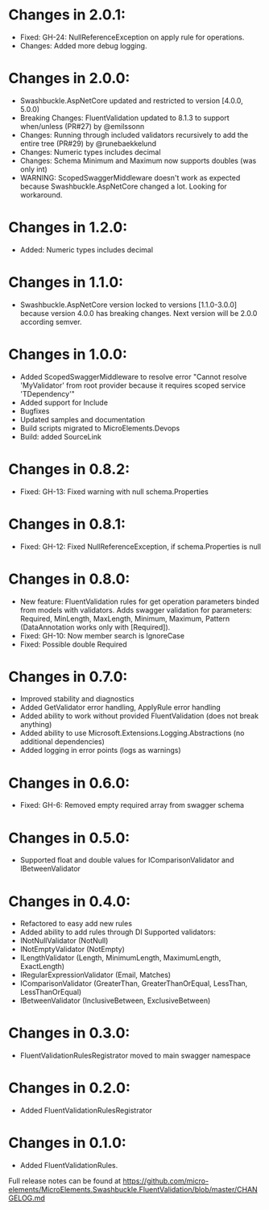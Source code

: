 # Changes in 2.0.1:
* Fixed: GH-24: NullReferenceException on apply rule for operations.
* Changes: Added more debug logging.

# Changes in 2.0.0:
* Swashbuckle.AspNetCore updated and restricted to version [4.0.0, 5.0.0)
* Breaking Changes: FluentValidation updated to 8.1.3 to support when/unless (PR#27) by @emilssonn
* Changes: Running through included validators recursively to add the entire tree (PR#29) by @runebaekkelund
* Changes: Numeric types includes decimal
* Changes: Schema Minimum and Maximum now supports doubles (was only int)
* WARNING: ScopedSwaggerMiddleware doesn't work as expected because Swashbuckle.AspNetCore changed a lot. Looking for workaround.

# Changes in 1.2.0:
* Added: Numeric types includes decimal

# Changes in 1.1.0:
* Swashbuckle.AspNetCore version locked to versions [1.1.0-3.0.0] because version 4.0.0 has breaking changes. Next version will be 2.0.0 according semver.

# Changes in 1.0.0:
* Added ScopedSwaggerMiddleware to resolve error "Cannot resolve 'MyValidator' from root provider because it requires scoped service 'TDependency'"
* Added support for Include
* Bugfixes
* Updated samples and documentation
* Build scripts migrated to MicroElements.Devops
* Build: added SourceLink

# Changes in 0.8.2:
* Fixed: GH-13: Fixed warning with null schema.Properties

# Changes in 0.8.1:
* Fixed: GH-12: Fixed NullReferenceException, if schema.Properties is null

# Changes in 0.8.0:
* New feature: FluentValidation rules for get operation parameters binded from models with validators. Adds swagger validation for parameters: Required, MinLength, MaxLength, Minimum, Maximum, Pattern (DataAnnotation works only with [Required]).
* Fixed: GH-10: Now member search is IgnoreCase
* Fixed: Possible double Required

# Changes in 0.7.0:
* Improved stability and diagnostics
* Added GetValidator error handling, ApplyRule error handling
* Added ability to work without provided FluentValidation (does not break anything)
* Added ability to use Microsoft.Extensions.Logging.Abstractions (no additional dependencies)
* Added logging in error points (logs as warnings)

# Changes in 0.6.0:
* Fixed: GH-6: Removed empty required array from swagger schema

# Changes in 0.5.0:
* Supported float and double values for IComparisonValidator and IBetweenValidator

# Changes in 0.4.0:
* Refactored to easy add new rules
* Added ability to add rules through DI
Supported validators:
* INotNullValidator (NotNull)
* INotEmptyValidator (NotEmpty)
* ILengthValidator (Length, MinimumLength, MaximumLength, ExactLength)
* IRegularExpressionValidator (Email, Matches)
* IComparisonValidator (GreaterThan, GreaterThanOrEqual, LessThan, LessThanOrEqual)
* IBetweenValidator (InclusiveBetween, ExclusiveBetween)

# Changes in 0.3.0:
* FluentValidationRulesRegistrator moved to main swagger namespace

# Changes in 0.2.0:
* Added FluentValidationRulesRegistrator

# Changes in 0.1.0:
* Added FluentValidationRules.

Full release notes can be found at 
https://github.com/micro-elements/MicroElements.Swashbuckle.FluentValidation/blob/master/CHANGELOG.md
